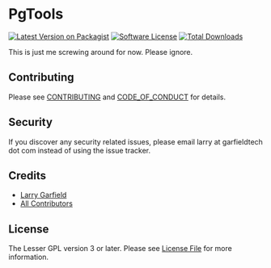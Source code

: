 # PgTools

[![Latest Version on Packagist][ico-version]][link-packagist]
[![Software License][ico-license]](LICENSE.md)
[![Total Downloads][ico-downloads]][link-downloads]

This is just me screwing around for now.  Please ignore.

## Contributing

Please see [CONTRIBUTING](CONTRIBUTING.md) and [CODE_OF_CONDUCT](CODE_OF_CONDUCT.md) for details.

## Security

If you discover any security related issues, please email larry at garfieldtech dot com instead of using the issue tracker.

## Credits

- [Larry Garfield][link-author]
- [All Contributors][link-contributors]

## License

The Lesser GPL version 3 or later. Please see [License File](LICENSE.md) for more information.

[ico-version]: https://img.shields.io/packagist/v/Crell/PGTools.svg?style=flat-square
[ico-license]: https://img.shields.io/badge/License-LGPLv3-green.svg?style=flat-square
[ico-downloads]: https://img.shields.io/packagist/dt/Crell/PGTools.svg?style=flat-square

[link-packagist]: https://packagist.org/packages/Crell/PGTools
[link-scrutinizer]: https://scrutinizer-ci.com/g/Crell/PGTools/code-structure
[link-code-quality]: https://scrutinizer-ci.com/g/Crell/PGTools
[link-downloads]: https://packagist.org/packages/Crell/PGTools
[link-author]: https://github.com/Crell
[link-contributors]: ../../contributors
